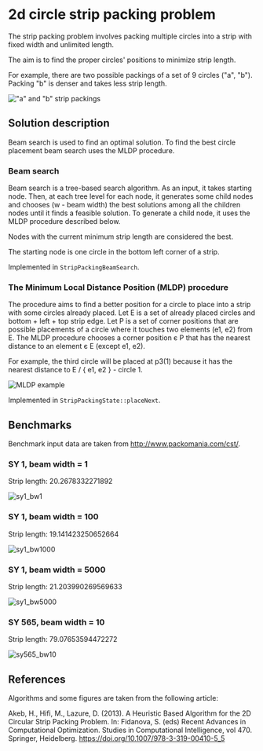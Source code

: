 # 2d circle strip packing problem

The strip packing problem involves packing multiple circles into a strip with fixed width and unlimited length.

The aim is to find the proper circles' positions to minimize strip length.

For example, there are two possible packings of a set of 9 circles ("a", "b"). Packing "b" is denser and takes less strip length.

!["a" and "b" strip packings](./img/a_b_strip_packings.png)

## Solution description

Beam search is used to find an optimal solution.
To find the best circle placement beam search uses the MLDP procedure.

### Beam search

Beam search is a tree-based search algorithm. As an input, it takes starting node. Then, at each tree level for each node, it generates some child nodes and chooses (w - beam width) the best solutions among all the children nodes until it finds a feasible solution.
To generate a child node, it uses the MLDP procedure described below.

Nodes with the current minimum strip length are considered the best.

The starting node is one circle in the bottom left corner of a strip.

Implemented in `StripPackingBeamSearch`.

### The Minimum Local Distance Position (MLDP) procedure

The procedure aims to find a better position for a circle to place into a strip with some circles already placed. Let E is a set of already placed circles and bottom + left + top strip edge. Let P is a set of corner positions that are possible placements of a circle where it touches two elements (e1, e2) from E. The MLDP procedure chooses a corner position є P that has the nearest distance to an element є E (except e1, e2).

For example, the third circle will be placed at p3(1) because it has the nearest distance to E / { e1, e2 } - circle 1.

![MLDP example](./img/mldp.png)

Implemented in `StripPackingState::placeNext`.

## Benchmarks

Benchmark input data are taken from http://www.packomania.com/cst/.

### SY 1, beam width = 1

Strip length: 20.2678332271892

![sy1_bw1](./example/simple_beam_search/output_sy1_bw1/result.png)

### SY 1, beam width = 100

Strip length: 19.141423250652664

![sy1_bw1000](./example/simple_beam_search/output_sy1_bw1000/result.png)

### SY 1, beam width = 5000

Strip length: 21.203990269569633

![sy1_bw5000](./example/simple_beam_search/output_sy1_bw5000/result.png)

### SY 565, beam width = 10

Strip length: 79.07653594472272

![sy565_bw10](./example/simple_beam_search/output_sy565_bw10/result.png)

## References

Algorithms and some figures are taken from the following article:

Akeb, H., Hifi, M., Lazure, D. (2013). A Heuristic Based Algorithm for the 2D Circular Strip Packing Problem. In: Fidanova, S. (eds) Recent Advances in Computational Optimization. Studies in Computational Intelligence, vol 470. Springer, Heidelberg. https://doi.org/10.1007/978-3-319-00410-5_5
